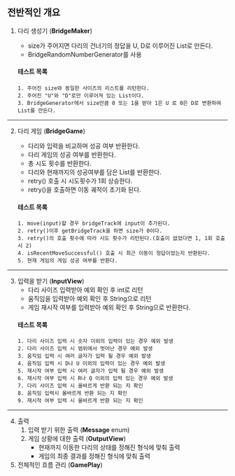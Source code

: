 ## 전반적인 개요

1. 다리 생성기 (**BridgeMaker**)
    - size가 주어지면 다리의 건너기의 정답을 U, D로 이루어진 List로 만든다.
    - BridgeRandomNumberGenerator를 사용

   #### 테스트 목록

       1. 주어진 size와 동일한 사이즈의 리스트를 리턴한다.
       2. 주어진 "U"와 "D"로만 이루어져 있는 List이다.
       3. BridgeGenerator에서 size만큼 0 또는 1을 받아 1은 U 로 0은 D로 변환하여 List를 만든다.

-------------------------------------------------------------

2. 다리 게임 (**BridgeGame**)
    - 다리와 입력을 비교하며 성공 여부 반환한다.
    - 다리 게임의 성공 여부를 반환한다.
    - 총 시도 횟수를 반환한다.
    - 다리와 현재까지의 성공여부를 담은 List를 반환한다.
    - retry() 호출 시 시도횟수가 1회 상승한다.
    - retry()을 호출하면 이동 궤적이 초기화 된다.

   #### 테스트 목록

       1. move(input)할 경우 bridgeTrack에 input이 추가된다.
       2. retry()이후 getBridgeTrack을 하면 size가 0이다.
       3. retry()의 호출 횟수에 따라 시도 횟수가 리턴된다.(호출이 없었다면 1, 1회 호출시 2)
       4. isRecentMoveSuccessful() 호출 시 최근 이동이 정답이었는지 반환된다. 
       5. 현재 게임의 게임 성공 여부를 반환다.

--------------------------------------------------------------------

3. 입력을 받기 (**InputView**)
    - 다리 사이즈 입력받아 예외 확인 후 int로 리턴
    - 움직임을 입력받아 예외 확인 후 String으로 리턴
    - 게임 재시작 여부를 입력받아 예외 확인 후 String으로 반환한다.
   #### 테스트 목록
       1. 다리 사이즈 입력 시 숫자 이외의 입력이 있는 경우 예외 발생
       2. 다리 사이즈 입력 시 범위에서 벗어난 경우 예외 발생
       3. 움직임 입력 시 여러 글자가 입력 될 경우 예외 발생
       4. 움직임 입력 시 D나 U 이외의 입력이 있는 경우 예외 발생
       5. 재시작 여부 입력 시 여러 글자가 입력 될 경우 예외 발생
       6. 재시작 여부 입력 시 R나 Q 이외의 입력 있는 경우 예외 발생
       7. 다리 사이즈 입력 시 올바르게 반환 되는 지 확인
       8. 움직임 입력시 올바르게 반환 되는 지 확인
       9. 재시작 여부 입력 시 올바르게 반환 되는 지 확인

--------------------------------------------------------

4. 출력
    1. 입력 받기 위한 출력 (**Message** enum)
    2. 게임 상황에 대한 출력 (**OutputView**)
        - 현재까지 이동한 다리의 상태를 정해진 형식에 맞춰 출력
        - 게임의 최종 결과를 정해진 형식에 맞춰 출력
5. 전체적인 흐름 관리 (**GamePlay**)